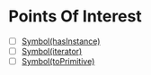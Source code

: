 # Points Of Interest

- [ ] [Symbol(hasInstance)](https://developer.mozilla.org/en-US/docs/Web/JavaScript/Reference/Global_Objects/Symbol/hasInstance)
- [ ] [Symbol(iterator)](https://developer.mozilla.org/en-US/docs/Web/JavaScript/Reference/Global_Objects/Symbol/iterator)
- [ ] [Symbol(toPrimitive)](https://developer.mozilla.org/en-US/docs/Web/JavaScript/Reference/Global_Objects/Symbol/toPrimitive)
